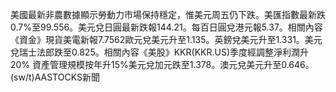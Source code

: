 美國最新非農數據顯示勞動力市場保持穩定，惟美元周五仍下跌。美匯指數最新跌0.7%至99.556。美元兌日圓最新跌報144.21。每百日圓兌港元報5.37。相關內容《資金》現貨美電新報7.7562歐元兌美元升至1.135。英鎊兌美元升至1.331。美元兌瑞士法郎跌至0.825。相關內容《美股》KKR(KKR.US)季度經調整淨利潤升20% 資產管理規模按年升15%美元兌加元跌至1.378。澳元兌美元升至0.646。(sw/t)AASTOCKS新聞